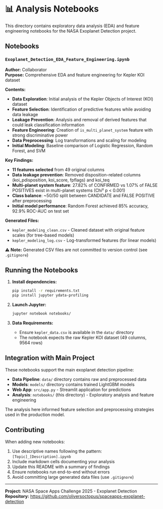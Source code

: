 # 📊 Analysis Notebooks

This directory contains exploratory data analysis (EDA) and feature engineering notebooks for the NASA Exoplanet Detection project.

## Notebooks

### `Exoplanet_Detection_EDA_Feature_Engineering.ipynb`

**Author:** Collaborator  
**Purpose:** Comprehensive EDA and feature engineering for Kepler KOI dataset

**Contents:**
- **Data Exploration**: Initial analysis of the Kepler Objects of Interest (KOI) dataset
- **Feature Selection**: Identification of predictive features while avoiding data leakage
- **Leakage Prevention**: Analysis and removal of derived features that could leak classification information
- **Feature Engineering**: Creation of `is_multi_planet_system` feature with strong discriminative power
- **Data Preprocessing**: Log transformations and scaling for modeling
- **Initial Modeling**: Baseline comparison of Logistic Regression, Random Forest, and SVM

**Key Findings:**
- **11 features selected** from 49 original columns
- **Data leakage prevention**: Removed disposition-related columns (koi_pdisposition, koi_score, fpflags) and koi_teq
- **Multi-planet system feature**: 27.82% of CONFIRMED vs 1.07% of FALSE POSITIVES exist in multi-planet systems (Chi² p < 0.001)
- **Class balance**: ~50/50 split between CANDIDATE and FALSE POSITIVE after preprocessing
- **Initial model performance**: Random Forest achieved 85% accuracy, 92.9% ROC-AUC on test set

**Generated Files:**
- `kepler_modeling_clean.csv` - Cleaned dataset with original feature scales (for tree-based models)
- `kepler_modeling_log.csv` - Log-transformed features (for linear models)

⚠️ **Note:** Generated CSV files are not committed to version control (see `.gitignore`)

## Running the Notebooks

1. **Install dependencies:**
   ```bash
   pip install -r requirements.txt
   pip install jupyter ydata-profiling
   ```

2. **Launch Jupyter:**
   ```bash
   jupyter notebook notebooks/
   ```

3. **Data Requirements:**
   - Ensure `kepler_data.csv` is available in the `data/` directory
   - The notebook expects the raw Kepler KOI dataset (49 columns, 9564 rows)

## Integration with Main Project

These notebooks support the main exoplanet detection pipeline:

- **Data Pipeline**: `data/` directory contains raw and preprocessed data
- **Models**: `models/` directory contains trained LightGBM models
- **Web App**: `src/app.py` - Streamlit application for predictions
- **Analysis**: `notebooks/` (this directory) - Exploratory analysis and feature engineering

The analysis here informed feature selection and preprocessing strategies used in the production model.

## Contributing

When adding new notebooks:
1. Use descriptive names following the pattern: `[Topic]_[Description].ipynb`
2. Include markdown cells documenting your analysis
3. Update this README with a summary of findings
4. Ensure notebooks run end-to-end without errors
5. Avoid committing large generated data files (use `.gitignore`)

---

**Project:** NASA Space Apps Challenge 2025 - Exoplanet Detection  
**Repository:** https://github.com/oliversoctopus/spaceapps-exoplanet-detection

